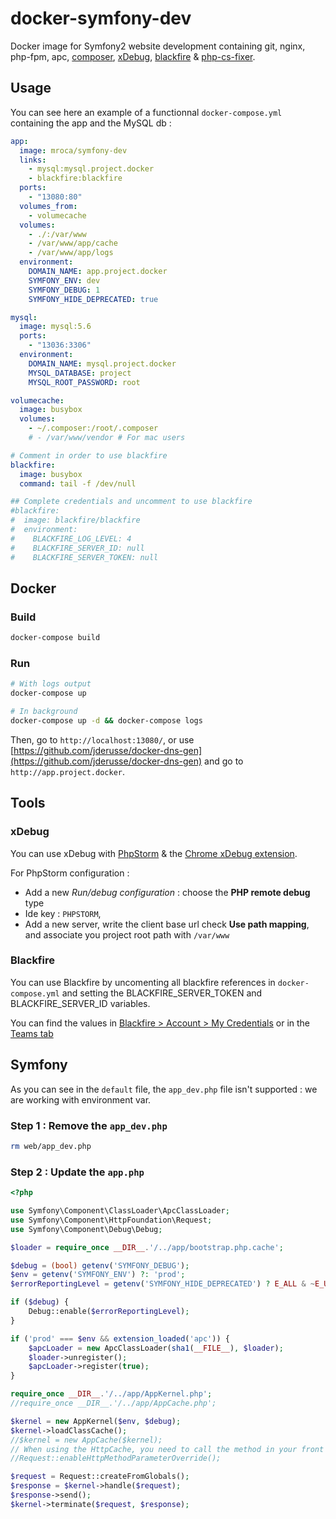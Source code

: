 # docker-symfony-dev

Docker image for Symfony2 website development containing git, nginx, php-fpm, apc, [composer](https://getcomposer.org/), [xDebug](/app/Resources/doc/docker.md#xdebug), [blackfire](https://blackfire.io) & [php-cs-fixer](https://github.com/FriendsOfPHP/PHP-CS-Fixer).

## Usage

You can see here an example of a functionnal `docker-compose.yml` containing the app and the MySQL db :

```yml
app:
  image: mroca/symfony-dev
  links:
    - mysql:mysql.project.docker
    - blackfire:blackfire
  ports:
    - "13080:80"
  volumes_from:
    - volumecache
  volumes:
    - ./:/var/www
    - /var/www/app/cache
    - /var/www/app/logs
  environment:
    DOMAIN_NAME: app.project.docker
    SYMFONY_ENV: dev
    SYMFONY_DEBUG: 1
    SYMFONY_HIDE_DEPRECATED: true

mysql:
  image: mysql:5.6
  ports:
    - "13036:3306"
  environment:
    DOMAIN_NAME: mysql.project.docker
    MYSQL_DATABASE: project
    MYSQL_ROOT_PASSWORD: root

volumecache:
  image: busybox
  volumes:
    - ~/.composer:/root/.composer
    # - /var/www/vendor # For mac users

# Comment in order to use blackfire
blackfire:
  image: busybox
  command: tail -f /dev/null

## Complete credentials and uncomment to use blackfire
#blackfire:
#  image: blackfire/blackfire
#  environment:
#    BLACKFIRE_LOG_LEVEL: 4
#    BLACKFIRE_SERVER_ID: null
#    BLACKFIRE_SERVER_TOKEN: null
```

## Docker

### Build

```bash
docker-compose build
```

### Run

```bash
# With logs output
docker-compose up

# In background
docker-compose up -d && docker-compose logs
```

Then, go to `http://localhost:13080/`, or use [https://github.com/jderusse/docker-dns-gen](https://github.com/jderusse/docker-dns-gen) and go to `http://app.project.docker`.

## Tools

### xDebug

You can use xDebug with [PhpStorm](https://www.jetbrains.com/phpstorm/) & the [Chrome xDebug extension](https://chrome.google.com/webstore/detail/xdebug-helper/eadndfjplgieldjbigjakmdgkmoaaaoc).

For PhpStorm configuration :

* Add a new *Run/debug configuration* : choose the **PHP remote debug** type
* Ide key : `PHPSTORM`,
* Add a new server, write the client base url check **Use path mapping**, and associate you project root path with `/var/www`

### Blackfire

You can use Blackfire by uncomenting all blackfire references in `docker-compose.yml` and setting the BLACKFIRE_SERVER_TOKEN and BLACKFIRE_SERVER_ID variables.

You can find the values in [Blackfire > Account > My Credentials](https://blackfire.io/account/credentials) or in the [Teams tab](https://blackfire.io/teams)

## Symfony

As you can see in the `default` file, the `app_dev.php` file isn't supported : we are working with environment var.

### Step 1 : Remove the `app_dev.php`

```bash
rm web/app_dev.php
```

### Step 2 : Update the `app.php`

```php
<?php

use Symfony\Component\ClassLoader\ApcClassLoader;
use Symfony\Component\HttpFoundation\Request;
use Symfony\Component\Debug\Debug;

$loader = require_once __DIR__.'/../app/bootstrap.php.cache';

$debug = (bool) getenv('SYMFONY_DEBUG');
$env = getenv('SYMFONY_ENV') ?: 'prod';
$errorReportingLevel = getenv('SYMFONY_HIDE_DEPRECATED') ? E_ALL & ~E_USER_DEPRECATED : null;

if ($debug) {
    Debug::enable($errorReportingLevel);
}

if ('prod' === $env && extension_loaded('apc')) {
    $apcLoader = new ApcClassLoader(sha1(__FILE__), $loader);
    $loader->unregister();
    $apcLoader->register(true);
}

require_once __DIR__.'/../app/AppKernel.php';
//require_once __DIR__.'/../app/AppCache.php';

$kernel = new AppKernel($env, $debug);
$kernel->loadClassCache();
//$kernel = new AppCache($kernel);
// When using the HttpCache, you need to call the method in your front controller instead of relying on the configuration parameter
//Request::enableHttpMethodParameterOverride();

$request = Request::createFromGlobals();
$response = $kernel->handle($request);
$response->send();
$kernel->terminate($request, $response);
```
